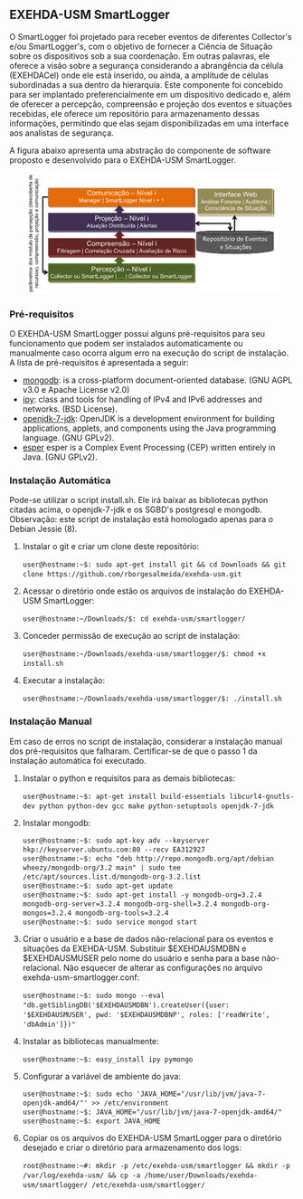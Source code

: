## EXEHDA-USM SmartLogger

O SmartLogger foi projetado para receber eventos de diferentes Collector's e/ou SmartLogger's, com o objetivo de fornecer a Ciência de Situação sobre os dispositivos sob a sua coordenação. Em outras palavras, ele oferece a visão sobre a segurança considerando a abrangência da célula (EXEHDACel) onde ele está inserido, ou ainda, a amplitude de células subordinadas a sua dentro da hierarquia. Este componente foi concebido para ser implantado preferencialmente em um dispositivo dedicado e, além de oferecer a percepção, compreensão e projeção dos eventos e situações recebidas, ele oferece um repositório para armazenamento dessas informações, permitindo que elas sejam disponibilizadas em uma interface aos analistas de segurança.

A figura abaixo apresenta uma abstração do componente de software proposto e desenvolvido para o EXEHDA-USM SmartLogger.

<p align="center">
  <img src="https://github.com/rborgesalmeida/exehda-usm/raw/prototipo-dissertacao/smartlogger/exehda-usm-smartlogger.png" width="450"/>
</p>

### Pré-requisitos

O EXEHDA-USM SmartLogger possui alguns pré-requisitos para seu funcionamento que podem ser instalados automaticamente ou manualmente caso ocorra algum erro na execução do script de instalação. A lista de pré-requisitos é apresentada a seguir:

* [mongodb](https://www.mongodb.org/):  is a cross-platform document-oriented database. (GNU AGPL v3.0 e Apache License v2.0)
* [ipy](https://pypi.python.org/pypi/IPy/): class and tools for handling of IPv4 and IPv6 addresses and networks. (BSD License). 
* [openjdk-7-jdk](https://packages.debian.org/en/wheezy/openjdk-7-jdk): OpenJDK is a development environment for building applications, applets, and components using the Java programming language. (GNU GPLv2).
* [esper](http://www.espertech.com/products/index.php) esper is a Complex Event Processing (CEP) written entirely in Java. (GNU GPLv2).

### Instalação Automática
Pode-se utilizar o script install.sh. Ele irá baixar as bibliotecas python citadas acima, o openjdk-7-jdk e os SGBD's postgresql e mongodb. Observação: este script de instalação está homologado apenas para o Debian Jessie (8).

 1. Instalar o git e criar um clone deste repositório:	
 
 	`user@hostname:~$: sudo apt-get install git && cd Downloads && git clone https://github.com/rborgesalmeida/exehda-usm.git`

 1. Acessar o diretório onde estão os arquivos de instalação do EXEHDA-USM SmartLogger:
 
 	`user@hostname:~/Downloads/$: cd exehda-usm/smartlogger/`

 1. Conceder permissão de execução ao script de instalação:
 
	`user@hostname:~/Downloads/exehda-usm/smartlogger/$: chmod +x install.sh`

 1. Executar a instalação: 
 
	`user@hostname:~/Downloads/exehda-usm/smartlogger/$: ./install.sh`

### Instalação Manual
Em caso de erros no script de instalação, considerar a instalação manual dos pré-requisitos que falharam. Certificar-se de que o passo 1 da instalação automática foi executado.

1. Instalar o python e requisitos para as demais bibliotecas:

	`user@hostname:~$: apt-get install build-essentials libcurl4-gnutls-dev python python-dev gcc make python-setuptools openjdk-7-jdk`
	
1. Instalar mongodb:

	```
	user@hostname:~$: sudo apt-key adv --keyserver hkp://keyserver.ubuntu.com:80 --recv EA312927
	user@hostname:~$: echo "deb http://repo.mongodb.org/apt/debian wheezy/mongodb-org/3.2 main" | sudo tee /etc/apt/sources.list.d/mongodb-org-3.2.list
	user@hostname:~$: sudo apt-get update
	user@hostname:~$: sudo apt-get install -y mongodb-org=3.2.4 mongodb-org-server=3.2.4 mongodb-org-shell=3.2.4 mongodb-org-mongos=3.2.4 mongodb-org-tools=3.2.4
	user@hostname:~$: sudo service mongod start
	```

1. Criar o usuário e a base de dados não-relacional para os eventos e situações da EXEHDA-USM. Substituir $EXEHDAUSMDBN e $EXEHDAUSMUSER pelo nome do usuário e senha para a base não-relacional. Não esquecer de alterar as configurações no arquivo exehda-usm-smartlogger.conf: 

	`user@hostname:~$: sudo mongo --eval "db.getSiblingDB('$EXEHDAUSMDBN').createUser({user: '$EXEHDAUSMUSER', pwd: '$EXEHDAUSMDBNP', roles: ['readWrite', 'dbAdmin']})"`

	
1. Instalar as bibliotecas manualmente: 

	`user@hostname:~$: easy_install ipy pymongo`
	
1. Configurar a variável de ambiente do java: 
 
	```
	user@hostname:~$: sudo echo 'JAVA_HOME="/usr/lib/jvm/java-7-openjdk-amd64/"' >> /etc/environment
	user@hostname:~$: JAVA_HOME="/usr/lib/jvm/java-7-openjdk-amd64/"
  	user@hostname:~$: export JAVA_HOME
	```

1. Copiar os os arquivos do EXEHDA-USM SmartLogger para o diretório desejado e criar o diretório para armazenamento dos logs:

 	`root@hostname:~#: mkdir -p /etc/exehda-usm/smartlogger && mkdir -p /var/log/exehda-usm/ && cp -a /home/user/Downloads/exehda-usm/smartlogger/ /etc/exehda-usm/smartlogger/`
